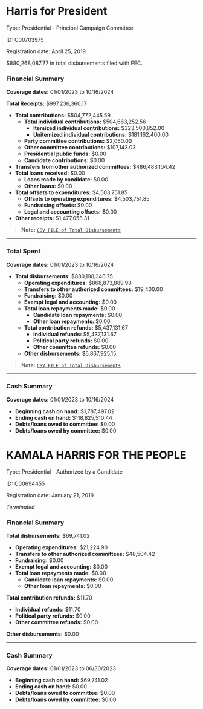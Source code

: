 # Harris for President
Type: Presidential - Principal Campaign Committee 

ID: C00703975

Registration date: April 25, 2019

$880,268,087.77 in total disbursements filed with FEC.

### Financial Summary

**Coverage dates:** 01/01/2023 to 10/16/2024

**Total Receipts:** $997,236,360.17  
- **Total contributions:** $504,772,445.59  
  - **Total individual contributions:** $504,663,252.56  
    - **Itemized individual contributions:** $323,500,852.00  
    - **Unitemized individual contributions:** $181,162,400.00  
  - **Party committee contributions:** $2,050.00  
  - **Other committee contributions:** $107,143.03  
  - **Presidential public funds:** $0.00  
  - **Candidate contributions:** $0.00  
- **Transfers from other authorized committees:** $486,483,104.42  
- **Total loans received:** $0.00  
  - **Loans made by candidate:** $0.00  
  - **Other loans:** $0.00  
- **Total offsets to expenditures:** $4,503,751.85  
  - **Offsets to operating expenditures:** $4,503,751.85  
  - **Fundraising offsets:** $0.00  
  - **Legal and accounting offsets:** $0.00  
- **Other receipts:** $1,477,058.31  

> **Note:** [`CSV FILE of Total Disbursements`](https://github.com/gaiaus/2024-us-presidential-general-election/blob/main/harris/spending/source_data/HARRIS%20SPENDING%20master_schedule_b_2024_11_09.csv)

---

### Total Spent
**Coverage dates:** 01/01/2023 to 10/16/2024

- **Total disbursements:** $880,198,346.75  
  - **Operating expenditures:** $868,873,889.93  
  - **Transfers to other authorized committees:** $19,400.00  
  - **Fundraising:** $0.00  
  - **Exempt legal and accounting:** $0.00  
  - **Total loan repayments made:** $0.00  
    - **Candidate loan repayments:** $0.00  
    - **Other loan repayments:** $0.00  
  - **Total contribution refunds:** $5,437,131.67  
    - **Individual refunds:** $5,437,131.67  
    - **Political party refunds:** $0.00  
    - **Other committee refunds:** $0.00  
  - **Other disbursements:** $5,867,925.15  

> **Note:** [`CSV FILE of Total Disbursements`](https://github.com/gaiaus/2024-us-presidential-general-election/blob/main/harris/spending/source_data/HARRIS%20SPENDING%20master%20schedule_b_2024_11_04.csv)

---

### Cash Summary
**Coverage dates:** 01/01/2023 to 10/16/2024  

- **Beginning cash on hand:** $1,787,497.02  
- **Ending cash on hand:** $118,825,510.44  
- **Debts/loans owed to committee:** $0.00  
- **Debts/loans owed by committee:** $0.00  


# KAMALA HARRIS FOR THE PEOPLE
Type: Presidential - Authorized by a Candidate

ID: C00694455 

Registration date: January 21, 2019

*Terminated* 

### Financial Summary

**Total disbursements:** $69,741.02  
- **Operating expenditures:** $21,224.90  
- **Transfers to other authorized committees:** $48,504.42  
- **Fundraising:** $0.00  
- **Exempt legal and accounting:** $0.00  
- **Total loan repayments made:** $0.00  
  - **Candidate loan repayments:** $0.00  
  - **Other loan repayments:** $0.00  

**Total contribution refunds:** $11.70  
- **Individual refunds:** $11.70  
- **Political party refunds:** $0.00  
- **Other committee refunds:** $0.00  

**Other disbursements:** $0.00  

---

### Cash Summary
**Coverage dates:** 01/01/2023 to 06/30/2023  

- **Beginning cash on hand:** $69,741.02  
- **Ending cash on hand:** $0.00  
- **Debts/loans owed to committee:** $0.00  
- **Debts/loans owed by committee:** $0.00  




